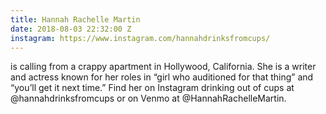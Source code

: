 ```yaml
---
title: Hannah Rachelle Martin
date: 2018-08-03 22:32:00 Z
instagram: https://www.instagram.com/hannahdrinksfromcups/
---
```


is calling from a crappy apartment in Hollywood, California.  She is a writer and actress known for her roles in “girl who auditioned for that thing” and “you’ll get it next time.” Find her on Instagram drinking out of cups at @hannahdrinksfromcups or on Venmo at @HannahRachelleMartin. 